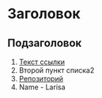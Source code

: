 # Заголовок

## Подзаголовок

1. [Текст ссылки](цель_ссылки)
2. Второй пункт списка2
3. [Репозиторий](https://github.com/larisaVost/sysadm-homeworks.git)
4. Name  - Larisa